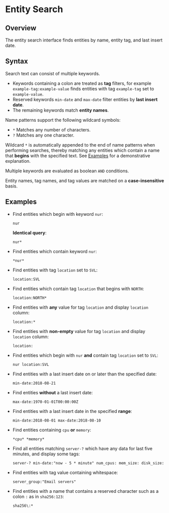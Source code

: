 # Entity Search

## Overview

The entity search interface finds entities by name, entity tag, and last insert date.

## Syntax

Search text can consist of multiple keywords.

* Keywords containing a colon are treated as **tag** filters, for example `example-tag:example-value` finds entities with tag `example-tag` set to `example-value`.
* Reserved keywords `min-date` and `max-date` filter entities by **last insert date**.
* The remaining keywords match **entity names**.

Name patterns support the following wildcard symbols:

* `*` Matches any number of characters.
* `?` Matches any one character.

Wildcard `*` is automatically appended to the end of name patterns when performing searches, thereby matching any entities which contain a name that **begins** with the specified text. See [Examples](#examples) for a demonstrative explanation.

Multiple keywords are evaluated as boolean `AND` conditions.

Entity names, tag names, and tag values are matched on a  **case-insensitive** basis.

## Examples

* Find entities which begin with keyword `nur`:

    ```ls
    nur
    ```

    **Identical query**:

    ```ls
    nur*
    ```

* Find entities which contain keyword `nur`:

    ```ls
    *nur*
    ```

* Find entities with tag `location` set to `SVL`:

    ```ls
    location:SVL
    ```

* Find entities which contain tag `location` that begins with `NORTH`:

    ```ls
    location:NORTH*
    ```

* Find entities with **any** value for tag `location` and display `location` column:

    ```ls
    location:*
    ```

* Find entities with **non-empty** value for tag `location` and display `location` column:

    ```ls
    location:
    ```

* Find entities which begin with `nur` **and** contain tag `location` set to `SVL`:

    ```ls
    nur location:SVL
    ```

* Find entities with a last insert date on or later than the specified date:

    ```ls
    min-date:2018-08-21
    ```

* Find entities **without** a last insert date:

    ```ls
    max-date:1970-01-01T00:00:00Z
    ```

* Find entities with a last insert date in the specified **range**:

    ```ls
    min-date:2018-08-01 max-date:2018-08-10
    ```

* Find entities containing `cpu` **or** `memory`:
    ```ls
    *cpu* *memory*
    ```

* Find all entities matching `server-?` which have any data for last five minutes, and display some tags:
    ```ls
    server-? min-date:"now - 5 * minute" num_cpus: mem_size: disk_size:
    ```

* Find entities with tag value containing whitespace:
    ```ls
    server_group:"Email servers"
    ```

* Find entities with a name that contains a reserved character such as a colon `:` as in `sha256:123`:
    ```ls
    sha256\:*
    ```